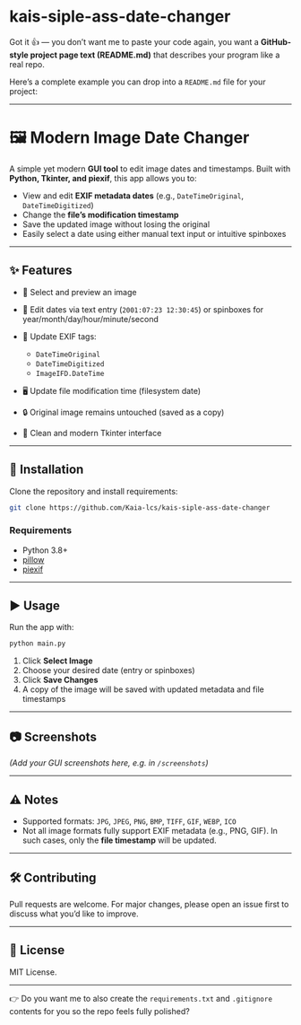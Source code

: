 # kais-siple-ass-date-changer

Got it 👍 — you don’t want me to paste your code again, you want a **GitHub-style project page text (README.md)** that describes your program like a real repo.

Here’s a complete example you can drop into a `README.md` file for your project:

---

# 🖼️ Modern Image Date Changer

A simple yet modern **GUI tool** to edit image dates and timestamps.
Built with **Python, Tkinter, and piexif**, this app allows you to:

* View and edit **EXIF metadata dates** (e.g., `DateTimeOriginal`, `DateTimeDigitized`)
* Change the **file’s modification timestamp**
* Save the updated image without losing the original
* Easily select a date using either manual text input or intuitive spinboxes

---

## ✨ Features

* 📂 Select and preview an image
* 📅 Edit dates via text entry (`2001:07:23 12:30:45`) or spinboxes for year/month/day/hour/minute/second
* 📝 Update EXIF tags:

  * `DateTimeOriginal`
  * `DateTimeDigitized`
  * `ImageIFD.DateTime`
* 🖥️ Update file modification time (filesystem date)
* 🔒 Original image remains untouched (saved as a copy)
* 🎨 Clean and modern Tkinter interface

---

## 🚀 Installation

Clone the repository and install requirements:

```bash
git clone https://github.com/Kaia-lcs/kais-siple-ass-date-changer
```

### Requirements

* Python 3.8+
* [pillow](https://pypi.org/project/pillow/)
* [piexif](https://pypi.org/project/piexif/)

---

## ▶️ Usage

Run the app with:

```bash
python main.py
```

1. Click **Select Image**
2. Choose your desired date (entry or spinboxes)
3. Click **Save Changes**
4. A copy of the image will be saved with updated metadata and file timestamps

---

## 📷 Screenshots

*(Add your GUI screenshots here, e.g. in `/screenshots`)*

---

## ⚠️ Notes

* Supported formats: `JPG`, `JPEG`, `PNG`, `BMP`, `TIFF`, `GIF`, `WEBP`, `ICO`
* Not all image formats fully support EXIF metadata (e.g., PNG, GIF). In such cases, only the **file timestamp** will be updated.

---

## 🛠️ Contributing

Pull requests are welcome. For major changes, please open an issue first to discuss what you’d like to improve.

---

## 📜 License

MIT License.

---

👉 Do you want me to also create the `requirements.txt` and `.gitignore` contents for you so the repo feels fully polished?
